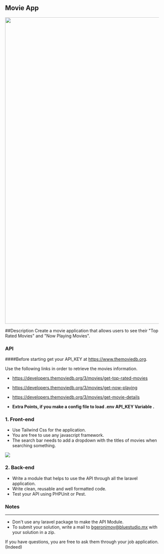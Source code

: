 ## Movie App

<p align="center"><img src="https://media.discordapp.net/attachments/898595001624322120/925211029292597258/preview.jpg?width=859&height=644" width="1000"></p>


##Description
Create a movie application that allows users to see their "Top Rated Movies" and "Now Playing Movies".

### API

####Before starting get your API_KEY at https://www.themoviedb.org. 

Use the following links in order to retrieve the movies information.

- https://developers.themoviedb.org/3/movies/get-top-rated-movies
- https://developers.themoviedb.org/3/movies/get-now-playing
- https://developers.themoviedb.org/3/movies/get-movie-details


- ****Extra Points**, if you make a config file to load .env API_KEY Variable .**

### 1. Front-end
- Use Tailwind Css for the application.
- You are free to use any javascript framework.
- The search bar needs to add a dropdown with the titles of movies when searching something.

<img src="https://media.discordapp.net/attachments/898595001624322120/925214909149630545/unknown.png">

### 2. Back-end
- Write a module that helps to use the API through all the laravel application.
- Write clean, reusable and well formatted code.
- Test your API using PHPUnit or Pest.

### Notes
<hr>

- Don't use any laravel package to make the API Module.
- To submit your solution, write a mail to bgeronimov@bluestudio.mx
with your solution in a zip.



If you have questions, you are free to ask them through your job application. (Indeed)

